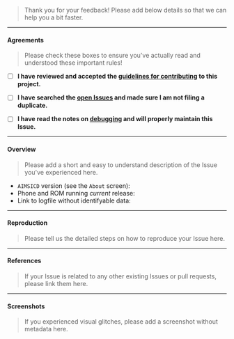 >Thank you for your feedback! Please add below details so that we can help you a bit faster.

---

#### Agreements
>Please check these boxes to ensure you've actually read and understood these important rules!

- [ ] **I have reviewed and accepted the [guidelines for contributing](https://github.com/SecUpwN/Android-IMSI-Catcher-Detector/blob/development/.github/CONTRIBUTING.md) to this project.**
- [ ] **I have searched the [open Issues](https://github.com/SecUpwN/Android-IMSI-Catcher-Detector/issues) and made sure I am not filing a duplicate.**
- [ ] **I have read the notes on [debugging](https://github.com/SecUpwN/Android-IMSI-Catcher-Detector/blob/development/.github/CONTRIBUTING.md#debugging) and will properly maintain this Issue.**


---

#### Overview
>Please add a short and easy to understand description of the Issue you've experienced here.

* `AIMSICD` version (see the `About` screen):
* Phone and ROM running *current* release:
* Link to logfile without identifyable data:

---

#### Reproduction
>Please tell us the detailed steps on how to reproduce your Issue here.

---

#### References
>If your Issue is related to any other existing Issues or pull requests, please link them here.

---

#### Screenshots
>If you experienced visual glitches, please add a screenshot without metadata here.
